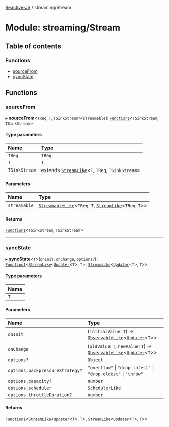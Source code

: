 [Reactive-JS](../README.md) / streaming/Stream

# Module: streaming/Stream

## Table of contents

### Functions

- [sourceFrom](streaming_Stream.md#sourcefrom)
- [syncState](streaming_Stream.md#syncstate)

## Functions

### sourceFrom

▸ **sourceFrom**<`TReq`, `T`, `TSinkStream`\>(`streamable`): [`Function1`](functions.md#function1)<`TSinkStream`, `TSinkStream`\>

#### Type parameters

| Name | Type |
| :------ | :------ |
| `TReq` | `TReq` |
| `T` | `T` |
| `TSinkStream` | extends [`StreamLike`](../interfaces/streaming.StreamLike.md)<`T`, `TReq`, `TSinkStream`\> |

#### Parameters

| Name | Type |
| :------ | :------ |
| `streamable` | [`StreamableLike`](../interfaces/streaming.StreamableLike.md)<`TReq`, `T`, [`StreamLike`](../interfaces/streaming.StreamLike.md)<`TReq`, `T`\>\> |

#### Returns

[`Function1`](functions.md#function1)<`TSinkStream`, `TSinkStream`\>

___

### syncState

▸ **syncState**<`T`\>(`onInit`, `onChange`, `options?`): [`Function1`](functions.md#function1)<[`StreamLike`](../interfaces/streaming.StreamLike.md)<[`Updater`](functions.md#updater)<`T`\>, `T`\>, [`StreamLike`](../interfaces/streaming.StreamLike.md)<[`Updater`](functions.md#updater)<`T`\>, `T`\>\>

#### Type parameters

| Name |
| :------ |
| `T` |

#### Parameters

| Name | Type |
| :------ | :------ |
| `onInit` | (`initialValue`: `T`) => [`ObservableLike`](../interfaces/rx.ObservableLike.md)<[`Updater`](functions.md#updater)<`T`\>\> |
| `onChange` | (`oldValue`: `T`, `newValue`: `T`) => [`ObservableLike`](../interfaces/rx.ObservableLike.md)<[`Updater`](functions.md#updater)<`T`\>\> |
| `options?` | `Object` |
| `options.backpressureStrategy?` | ``"overflow"`` \| ``"drop-latest"`` \| ``"drop-oldest"`` \| ``"throw"`` |
| `options.capacity?` | `number` |
| `options.scheduler` | [`SchedulerLike`](../interfaces/scheduling.SchedulerLike.md) |
| `options.throttleDuration?` | `number` |

#### Returns

[`Function1`](functions.md#function1)<[`StreamLike`](../interfaces/streaming.StreamLike.md)<[`Updater`](functions.md#updater)<`T`\>, `T`\>, [`StreamLike`](../interfaces/streaming.StreamLike.md)<[`Updater`](functions.md#updater)<`T`\>, `T`\>\>
